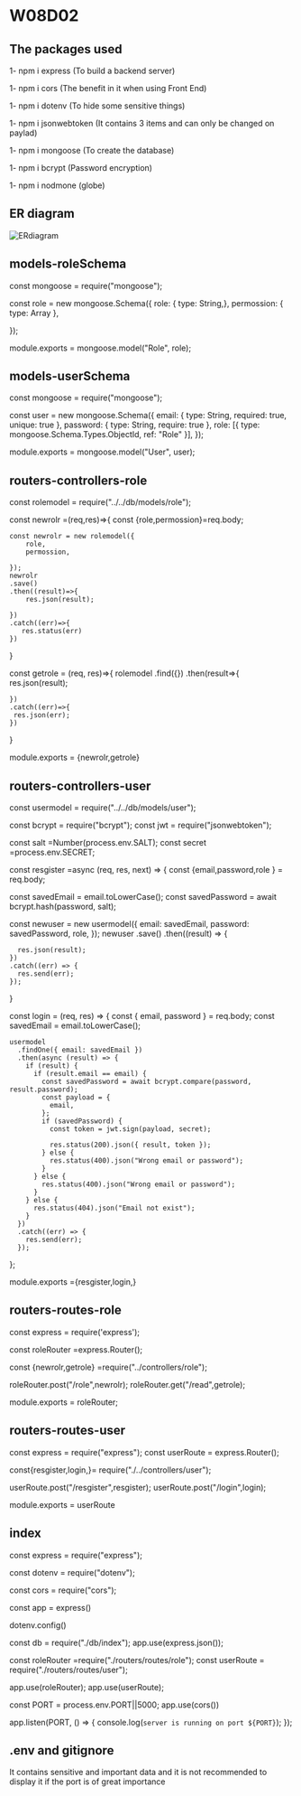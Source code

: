# W08D02

## The packages used

1- npm i express (To build a backend server)

1- npm i cors (The benefit in it when using Front End)

1- npm i dotenv (To hide some sensitive things)

1- npm i jsonwebtoken (It contains 3 items and can only be changed on paylad)

1- npm i mongoose (To create the database)

1- npm i bcrypt (Password encryption)

1- npm i nodmone (globe)


## ER diagram
<img src='https://viewer.diagrams.net/?tags=%7B%7D&highlight=0000ff&edit=_blank&layers=1&nav=1&title=Copy%20of%20Untitled%20Diagram-Page-1.drawio.png#RlXrXsqvKku3XrMeOwCM9AsIUnsIJ3hDeCYQT8PVdzLX2OXvH6Xuje8ZEQknZrMyRI4v6RQr9Lk%2FJWBlDlne%2FCCzbf5GPXwSBk8QdfV2S47eExsnfgnKqsz%2BF%2Fi1w6zP%2FI8T%2BSNc6y%2Bd%2FFFyGoVvq8Z%2FCdHi%2F83T5hyyZpuH7z2LF0P2z1zEp8%2F8QuGnS%2Fac0rLOl%2Bi0l7n%2BTK3ldVn96pv6aXp%2F8VfbPROYqyYbv30Sk%2BIsUpmFYft%2F1u5B3l%2B7%2BUsvvetL%2F4%2Bm%2F%2Bp%2Fy9%2FK%2FqRCNm3jbCl7nNZMRXTohcP2%2F%2FrSyJd36Z75%2FBrscfykAjXu8buv%2BR1P8lk9LjfSjJ6%2B8s4e5XurhjZ6%2FhmUZelSgux7wSdqW07C%2BM2HohumnKbL4%2BftbG1xXl1fdZRiRNJnH3ytY1HuORs3%2FdMn9JcX%2BkqD7LFmSXyT3%2Bychje%2FyFyHUAW%2FBL6bJ5cChP9P1K9Ev0V0N0IfkCJyBvgU8sQL7KsDLGe%2F5Isfpsi2gVvaKdy65dPptJnAaaylWe5XLfHH34dXRxlICV0p4m9TloDYGYUFaeBaX1gnp%2FPON%2FtlNxX%2FGQHaYqtXTbdMPTOLtqafX%2BPPq72RGhlL17Bmlz4s3zRzrhPPQrzgoJmFXgcNsSPVI56f0HqxHYpHLtrzjqcXHgqwVKqTQsPKH60M%2BUJqEVQk1%2B8zUA8R7JE7p%2FIg5N1tfd2SMkmEElKAKX%2FmhSnz%2FNhgh7ZZXIVY6e58tkvXeAjcJjjPNt8d%2BJ2IrnalVFL6sulu3kLzhIKB5ELyrNnTIXHCfvwgetct%2FWYVWx1p0R%2BjWYyauHNcjMepxMIfnTRShAjS8AJnIAU%2FkGNWs1a%2BQtQ9AcioW6mLpMwCVjnZObV1FTDLTtZRe%2FdahyW4WaiqkwIp6k%2FjZnn1YlXX7GoLn2GdUUIXrZyzNLYtLchBFRzlenWvPQN2hCaNqPCrC782EjBwosOVmr53sR6lNKyTlnDA23%2FMboh7oY5s5bFqPl9FGoHWQ7fO2jT6OT06cxYTPzv7Fa%2FVofTSOD7rslWr7dGqpkG0Epa6f7IfkxltiTkY9uHVHOAv46NJ23Cn8cX%2Fe%2Br1DXTU1qCvn2%2FptALiXgNXHOdfJAervrQRgoAANOwc%2BVGhLM277RVp%2BywGM4kBOPPkOeWiR9m%2Fdaq9iUpG1S3cl7%2BqhRMZYa66u3eZrgGJtCyTwPcva8ACeR690lbhbEMR1W9O3IGufPhRjAt5OrqZjfff4Fb5QzUQv3u3ysbeNQv1Yl9YX%2FevhRBru4n4PlgQ1QGSP82E%2F97P3EKpLVZBOxXdDA5N60z7RVyZAw0sPm3swoNzZW8uBBolvJomfflean2aCTzLYszawguHO6FjkDJ7XkR8Pg4cu2PZmSzA1gKLHj0qEXGfJO3W%2FppubuwilmLIU7GeExcESyaeu3Cq2ioa9fRfnAzea91BZN%2B%2BNNx1DpPbbB%2FBQY5%2FfQz%2Bm11AmWfC9xlxPD%2BGri2jJR7waYlHl%2FaCFqQkkPYfKlLJxlIm8mDfFPRdDJRNRs8JlrZJTFox72EWrf5nhwgQ9QAP7YpVT7cddYxUHDQ%2BO1KuHp4PVWIr1B1eX3wRpgg9mwjAv84oOfwI1lTi1M3zWl9w4jHJIJnn3M5HGwpx0DqgN%2BlftlLI1JtRNwczDUFOrc3PYt3eSu8J%2BNyC4m%2F%2B9FpD2FUdz7oxNQP3ZMJHj1x%2BM5VzMOyyDfViA9pqyql77Itf9adfal%2BJetzeU4CNliJ4a7TrxLs1y6vqshmpuhrrAvP3%2BDldzeGhCLR92bd3bNCo%2BHe%2FzoARB%2BwzPc4LvANUzasKda4YIs1dkA6aOoByGbcYp1laBR63tH3Hndw%2FnTZUzHK3XJPdOUCwZU76tWUynuwLTdAaJ6cnkOGVICW1WmpfFC882mEEV84rm%2BjUm40qtV8H7hN8fl%2BDHI1%2BsY0uKAXebzq449XvnHq%2FtmXhQvhP3BChFy%2BK9Qy%2FXKo7Qwl1peWQ5e6kVMkg3N454nYKGGa8pVSz%2BMtr3llWEAVbh%2FrnbTghMEKNoybd11GyveGcDE2By3utAUF9gAfTQt1X6DsnO9jRQ4jI8XXCICbiLuSLVKqrqz96rCc5jdrusRBquqHqro7J4CR5rtByWCZLIC1xNYBXTw%2BxCGxggCagbVcbVFwluJ3xILhDEUcbj7DZk%2BhMBlyOqtTa%2FWSFn%2Ba1lB8cyUBmJly%2BPVAkcwSsRLcME5q6BzftqNw155htbnmlMrghv8%2FBpO8aTdrl9Kr4brYcpxop5Gb260K57o73gRq7NInJj%2BgymzSh5ZfdvlktugXwUXvihenC3WBQ3ZH9XXVkoFlCk8Srb34HaNjoJCPxVU%2FUJzDh89CuxDpvHs%2Bu0sLJ54Sv1YTWko6EhDr7mXNDHwV24nNmWXZMAwYNP92dCnmATSN9hpAZpBSNSCsuKipM4Tcz5G8SDyHVXrVUifo9KaqzdIp3rt7eCon64t54KLLZkZbcYO9dwayd3rCwQoFnbHxBnvOhM4kNs0TBusWS%2Fb%2F1UrTDUvQt%2FdPBKjUJmeuMl71OtGV6Mp0LAmjVXc%2B84wGzrnbGOwdERKg2a7qtyLKKpuiC31bee5GclvURbflTFNsQhQ3m8PcPa%2B9S19loV9Q7t0muBFwJdNe4zdnsx3UCC%2B4U55vdJeSg%2Bdpf9JZeW5qJVEScxJ9TiSbzUTVIm3cBuzDhTLWhvjbz1oWVGjb%2BEImIIUTk3aRefUNWDla%2B1D3m%2FD3lGC4ckdZuSKOkVPdKA4GRRggzr85cW2smKdDWpqCZq0kokvEx95FSAfkVlWvrEM8%2FDIQcEYMCynhNpNWbyAGjtgA7ezIqGzr%2FN7mnA1sNKaiiatmOfVLuI9KMGlkTR2pqv7eMC0fv9DNzJzJP61XciKt3dlPgcws872BzDi2KbOIjAfzSA53cOVWDiC3Tue5yDA2zObrKShWktEkqv4PncR9dIzpWRRkCqJoy1zynrpU6VDY6AyakI3YTfy77LcLzmbrZmkdwNoD1cvZh78p3X6ybmpPr0GcXSxEzCJmP3POODlbaIMW83xIKSprQo02nmPg7qfPlRLdZ%2BEFi9b%2Fu5oCCuQpHOZ9puzafH6ZrYRj4f3cHgadEinoVGtWuzJptbZjuc%2FWmv91X9zvuie1LEzJxNk6b4nKh9uHjJV3%2FIED9ASEXutHkI%2Fguryy0V7KohVDx9TcM1Xcclanh4L62IOweUt4NlZVyfxjVZYaou305v4jYtq9r3iNUYQrpuuwsWl0ufnbIUSj%2B2T6cu%2BhXTXNXt6%2BigA6xyO%2BSN%2FFMNTflupe06SqOlZrqtZpbPIA%2FhaxWxoNUpknTdGlepjYERKdpVdqUyKnq2uM%2ByPzz68yDScydfl31Ftxf2tqjP9wwL5pXPz4%2BqGS%2BWyn0txQV8FYFIiyz4zL2oXcbPtVbbvTEvJfWVNaBIJ2UiFnHOxyHVZtSnJ1sZM2waz59v3qxJYGieKIZoeoGXNA3pRIjFFkbTuNrIUZNb1gQXRTBz5O1thMhozGtYMU1huCIkN0IM36Ig5oayOsAgGeQTkod1X52SxCdz8fyY52ftk380lTkQAeIrpl0%2FOgbSXiHg0TJ0gsiNUav4RZq96vOYlNVPWu8iymZ8cdwAN5hncj1eeLM00Twf1ZXRPIwPow7RamTF0xmLSSm03bOdlymmePPi9gkKRmdnORUuxWtS%2FLe6JHrHfyyqthKp1vFc%2B3GQ4nEwVNN7UfMV5icc9icCGYnR7RpIGXloULwd6ufR7zlcKCzUrgzysPVjHMeTb22j%2FqzhsBIoC9h85f70wPeH7uWxyHDP6IR2NFDn019bqNw7XDysR7hdgScXOA7K8fykwk82X5glb7XxKgSjLnl5pLNTZFQvPh4iX4MS4aSD9D9lX2ROCBEjv3T8Ni%2BkDlsu3XwZnwM3deZl2Mzhk28yehxN2UQkxBFdRroic0LchKc3Dk%2FH9ziQgYneB3ah%2FVwnM7T8F6BN%2FhWHiT2K3J2Lw%2Fc%2BMssZgsN24xkKUIzQGAbmYgkBQK5cuSkx7AR%2B371R3BefMVDtnFCqEmqO5YyDzkE4e58jCyEGp1sSwhSfbcV%2FIthK6O%2B8SGpjf9jsAxiBuZZckVaGEJ1PYL%2BZiQa6NL%2FeY5nU1xTrYsA41M6FxLjzuJRY5rIqKeNHBJqugOdDJnz5dodCtGzdgeqU%2BR3K%2B2dHtx8pNwTRaf25cwTjSAulu5X47XGfn2LatRMutTndHWKNsAW%2FreT8IFeTDFyNXfL8o%2BNch6OEOF6KCqU%2BO3tq7dkHZqxf2OgC%2BgO4ioXnVTV4uBbKHgoQiJsrD2FVn6YrM7WwR4X%2BnkkzeoBSN588Lnb1BVxPxG9ArW4Lpbrms4Ut25x8jeeodEtKsUjbRPCREiPorC44bu%2F1md1XX%2Byl7rZaehqIkcwdFh46sRqyDk73jfauqrg4L0ZNSlDmMVMQaSuGHR7Za2uqB1OPKDKcJ4FLUOOaqD93OttPlMtAhiPM2T%2BJNc8JUOvfldnkl8rONYpyhlXisW1bLz8QWbVkUH5%2FxtIdJQLqY979eiZgAS3o1MYeH1EPFG6F8gts4A2%2BUEsKgh1JKA6TKLQklL3DnRle7GEIHnq6PD6xFKEk%2BgBH5j7fDve2gpo%2FlDZqZ06DkfTDtxTd%2FalVX7VAavKkIrRu%2BkK%2BpG6z1RnCzo1KRd%2BUXfjOjlZcVK3H2rc18FJUGo3escocAktdmvknRg%2B8kuqi3tvAB7MD4NxQTb4mRKO%2BKlSh6h6qInKt65qHUG%2BUslEc9ZZqwb3y2%2FFC3aktps2RPYyUkkV8HzzK%2FnjmaVMj4HXKxYLZwTKWQ%2F8i92w2frWu0G9xE%2FW6KWJAxhlbitkbWaInXqaO8l4ei8WL3UV3Drk%2B%2ByRAYlygCKgqYgNCFZR76pcTxPqmemSjcK%2BwzSkeuIJ5LDaPzEcr3uJVPhhsbrBVMLNlN4Ni%2B3SCQJNA2dPXfRibL%2BWx4xZUAAR9wk9Lwpi13ly%2B1Xy6mVfPpZXK%2FvmOgeZuKc63xJYwAwKqlb9MP8BeYFLTexuIoipCAqbQ8dFSXDaBGHBFBAXkHHiLCvuyGWQoaExzJm6%2FZ4m44bUDg%2FwQpYgifOguwh9prsFQg%2BXBxtIu8VD18Jcl6DVyZCp0cf1%2BfDOTQPmqduB0%2Bd3PsXtiDgpjXXTFwEOvUY7g5SjSQhFCDXYTiyxw0MBikd3lTzwv0cr7ifJXSYzNOjc3XoK8AGNyS778zwzySSdc8epdYha1uEZUgQrl6LaPesq7XkVTEVWJ%2F%2FyZIfN6KchmgCDobnQhaRq0V8n2XCPxp%2Fe7OlDL7qPWPaZBJFVqoeg4rSNPZ4%2F%2F9A%2BcZau5sjbWnWtQTlyjUPAMiM96JSQueKsGtA%2BRfn9EX%2FTaAVTD%2B75qNf8NxQxHvitD6tDqPKQmVLaEtvfjp81wAIVYU4L6AIX%2FwJuDtB3LDWDU%2FVXPdfrmxdH6rbUrfsfEa12%2BZPpYf7Y6gKy7CLU3lvm%2BGIm7i7uGksMToSFJhaKg1ovZ5rae4yNB0VU40KDX86m130un64IqGyj%2F6195kwb98AIRgNBwv4%2F0MvNMrZ3vjNuisG%2FZiJ%2Foye2erleotzYdm76HdbP2SYHB10VsXj%2FxY6KyLDAb%2BanJcZ3iUyuJwcRdMavI8dfQ3x5EDtR5DYEApvAKR%2FSU3HHA6vyb1N92VcTV4%2BYfX%2BS62l6RL31L7tgN86%2Fh3JVrA6moj68W1ekeItpQa0f9DvMr6I%2BJeUqYBhCDHYZvOdRzhJPvZWL9Eyok4CzNBQmY5CGb6%2Fv97VsxOVNfqNAXwhPs3T4RMbnVtCPCcAkQ%2BWQpqyG7xkbrplztX6Tguur%2BPFboyNRUSUazamKtIG%2B%2F%2FMSMyGVTDwV7URt%2FPOO465OBi7CflAffjHTxxEws2%2BmVvrOFyQhCuUJfeuL28UKB42qdfafELT1Fr6fV%2By4cRE9vZl2NE%2BsOX1t6katz8LGIjQmb4qs%2BXRH99t4l0dvoa6vKtg%2Favuk5VrSfD6HOzJZA9tbGB%2FV0rpCrLCcOaN4UxbHYkUdsIFNx04QHa3fvASen9BmbFYHd5KUQdOvd7ZN%2FqYiuLR5hbHeX6ekJl%2BpaUyhdlPHCGceBOMZh167bhZx7F3j7qc8FIiipgCTiQsnAFgxyITH9UtWMsYn0nfwtZsUvJma5gPGPgHo%2B8KhdzYOm9jeKiqACxtuXxEjvaTZfV%2FbZYFM0P4aGrS36c1eIh6NbcX0awbF6nn%2B4%2BwMSXoGR%2FkXzHpEjBk3yznrZv0Ysacb9yX7HRWPFzEsUO%2BPzMKfB2WCbZYrfxWugQTs0MtPIaYPms9TrxZLDosppNhvvVEaQ0QumDoNJ2UTlnjw253BTSatP0ku7hE%2FCt2yXrKgipNjYZfxkeDFH8nlGb%2BeF3yVjKTkbbGZKsEqkV%2FG1YYt1U1ZzAujuSDot5idYkEJFvz6y0qmBYHY4ynlpcexu9WmBEyUVBTYsBPctK9BgHCKgXK0e0w2LZprPG06GebBCxGfmueWm38%2F%2FebWDAAgVuggjOahATYsaw8Mg5db9T%2Ft5O4yIJZhQ2TUmNkWzxSt8S%2FaxTJ08rq%2BsXvVcmmp9ofXqOnQdvxr10YTS7nvp4%2BBceLhKZ6pPUW4Jz7hYIcNmRMMOB1sX3ZN0r1cWtlEaNUWP6rXp6N3g8EP5SWhXLPV8Ug5cP7cmvUsof5%2Biom0lkMAETkq%2F6NAMJb3BYOz1lLp%2F4f0lEveme728JMhJacm4tr7T9wFqk02dmzJcrzVOkDwx3ndnHj5lMH9IaWLUW1DNt%2FvlKvwq8n3Qo5nVV25T7Ig4acnTzk5Pq7OWAZ0PdjZo2ky7B7wBefcyfu0hjmNmwCEXDtL92TbQX49JxiesP6iBbSt%2FsSIptYP1XEjD7TtsV2gLjeSOUsGb6V5b38G1rSo%2FQO1XV8LAR7u0f4Lb54IdmiVv%2FtKJ%2Func6U6VREsLsUKZxkZ6WYncMJlfPHRU3ThoRON8T%2FzIalLMLpgcayPjCcTB5hEMqCQRhcpTo%2BI3%2FVB8zJ6%2F465bKPPmNzeMQjiavHShVUOW5kLfoMre%2BB4lwA9TndhJL%2FWPqgOsv21vb%2BIzMa2V2v1YW0BeL1S0CfgQMTFeZORQ5%2FdY6FF%2BU%2BpvYhccZTwVvNXAerd2Drd1Kmal7NqEbwRVv6w9kXaGqt5fTb9aeYh3FzGkCx63SNuaQwJOHs61BovyiZntq%2FgyxQU%2FzbKyfTfvFPPCtdxIZfgASN9HJPOSmneGDS3HobKFelLaPn2xADHGl3iIflFbNbOs%2FtGkDbsyWX449ZDEFI3VCZucG3S9ZZrMp7i%2BiYmL6vskWptDb1c0qz6e4MFsSUjQ6FBa0wFspAwvrxBYjFiSwIR7cU1PcfSOXLrZVuUVVrj5WYlZhsKYpeL7lLEwTFxfb5KGPFdBsLBBLvdcieVvjrnPpq0KcGjjMtmaiutT2oXMSY6nzscxlLi1Xs3%2BpmxK4%2Fuf9zpYFj18V5QhFREBPnraDQvWTx1S3vV%2B5HEeKDuR3sZ%2BXi9HyEkSc51%2BVfBDyuT1cuhyvW4aYKAaDAZdwzXst8K87Ll83LvuTl2ht6cmWo%2FlZKHPwDO8LWUjs7reQ1WZbMBpCHdXnZaJ09RJpxfoqdG0Mb0UvO%2FZ2hv5fiUIT4t4nu86%2FyJg6a8wIn8k7xXmvidHuGTUj%2BNEDoZj3tCzxC1%2FXaM9rsCSSFksOTUhCokXn%2FWnOORKbr8WLG73oWgN8cp75VwrogfpXLHUUYqiIAwPmsA7QnH%2Bn3Dwum7TbAcyjzCwBuAAywihWCG%2B1%2BNAA6WmHuIwIqK5Q83tOiTiBa32MSTiKRghbwaCtg60HPqIdHDDG7g1oj1RJ0LtR0SNnjkiryzBqIHxwlxDWmye40X4%2F7skcZ2PS7c4%2Fv6ZmQ9sbYWAQmPWC3J%2BsU2JhmeUS%2BWNrWLm6clrAg1dUIo1YFbpa9ksb%2Bd3YtTEIPeNiz2mL8Q3m6Jfp2x97G7xtSP7itgJ84y8Mqq%2BoLpns2Rkr%2B1kr3X1UKDVUH7Ft9%2BBkePrjUPmHaIdks6EDTrIROfaj99oQ4qHeKOLIFCmJEyJB8ojnT6igef2LfSfLGae6gX55200SFBiF%2BI7suvyRVMRzua%2FF97CY74M57mbl7FD%2BRoJqZKSX6MfefdbQce6mbfPb3Xr5rnmDk4jb3nUDo1GgdJHhFCNYxLB1y7E7a3%2BiM%2B7dDqjGNeBW1%2FbYjWKVL36Am6B%2BZPIifDnMvpXbbuuRctbg%2F1%2BRfl8GsWOxX5y7UjKwXAvQjMEthVun6IkvvDWptMsRRaKPvjTGBMyoKTyLoQh6Vvb6nU6ca2Xsn7N5lmV4wGsK0qIfcD6vK4NLr4FFjQr6ZGSY3h5AHv4B3LhR0lPhbKj9K0JY6oG%2BhUIOFfNSas5Kct2GEVWAhxFX%2Fcd5WqEksIHYOyJqLcrL%2BNFXCILfSq%2BxFgwLYPTwUDhXmxKwgoOAQrJs358k7kRR91mbMR5qtiyMZooHh%2FgorwseJyB8oyw6Bk%2FoD0kYiCWt47%2BH3GiPG2%2FSvHBEZysjadG7Oeeakzm5dsVPJosBHCK3MNVhyGAsrO%2Bn%2BJGDfn1IjAD8UmakdPlDXvvW0Q4JDGRp8uMKPuc5avMtfWXbwikGj8cqsj6Yq27l0NJge1d7KUB%2F7V%2B%2F5fLfnsQpdqaR3CH8u0a2nMlZBMa2bedGpXGam31iPzT7qtYldy11KDsz%2BHlu8aV9swmZfl%2BJcQz4cLLtWc6Sv125GMzcR3sYkzfW6QGVsz5NeDAz5VDC75%2FkESXJx1RCwQOu%2F0BNLrd8AI1%2B7i%2F23UNEwDO53XoghM7yWvd1ekF4RfJ%2F%2BdBmb9OveTTku9%2FE%2F05OCPnQ58vEwJN7M%2FT%2F8LJP6d4%2Fpxiwuk%2Fv7%2F%2FPhNEU8xvWfW380Ak%2BUeY%2FDmHVP6r8X%2Bf1bl2VH8f1%2Fnr57%2BPBf08%2B9vZKlL8bw%3D%3D' alt='ERdiagram'/>

## models-roleSchema

const mongoose = require("mongoose");

const role = new mongoose.Schema({
role: { type: String,},
permossion: { type: Array },

});

module.exports = mongoose.model("Role", role);

## models-userSchema

const mongoose = require("mongoose");

const user = new mongoose.Schema({
email: { type: String, required: true, unique: true },
password: { type: String, require: true },
role: [{ type: mongoose.Schema.Types.ObjectId, ref: "Role" }],
});

module.exports = mongoose.model("User", user);

## routers-controllers-role

const rolemodel = require("../../db/models/role");

const newrolr =(req,res)=>{
const {role,permossion}=req.body;

    const newrolr = new rolemodel({
        role,
        permossion,

    });
    newrolr
    .save()
    .then((result)=>{
        res.json(result);

    })
    .catch((err)=>{
       res.status(err)
    })

}

const getrole = (req, res)=>{
rolemodel
.find({})
.then(result=>{
res.json(result);

    })
    .catch((err)=>{
     res.json(err);
    })

}

module.exports = {newrolr,getrole}

## routers-controllers-user

const usermodel = require("../../db/models/user");

const bcrypt = require("bcrypt");
const jwt = require("jsonwebtoken");

const salt =Number(process.env.SALT);
const secret =process.env.SECRET;

const resgister =async (req, res, next) => {
const {email,password,role } = req.body;

const savedEmail = email.toLowerCase();
const savedPassword = await bcrypt.hash(password, salt);

const newuser = new usermodel({
email: savedEmail,
password: savedPassword,
role,
});
newuser
.save()
.then((result) => {

      res.json(result);
    })
    .catch((err) => {
      res.send(err);
    });

}

const login = (req, res) => {
const { email, password } = req.body;
const savedEmail = email.toLowerCase();

    usermodel
      .findOne({ email: savedEmail })
      .then(async (result) => {
        if (result) {
          if (result.email == email) {
            const savedPassword = await bcrypt.compare(password, result.password);
            const payload = {
              email,
            };
            if (savedPassword) {
              const token = jwt.sign(payload, secret);

              res.status(200).json({ result, token });
            } else {
              res.status(400).json("Wrong email or password");
            }
          } else {
            res.status(400).json("Wrong email or password");
          }
        } else {
          res.status(404).json("Email not exist");
        }
      })
      .catch((err) => {
        res.send(err);
      });

};

module.exports ={resgister,login,}

## routers-routes-role

const express = require('express');

const roleRouter =express.Router();

const {newrolr,getrole} =require("../controllers/role");

roleRouter.post("/role",newrolr);
roleRouter.get("/read",getrole);

module.exports = roleRouter;

## routers-routes-user

const express = require("express");
const userRoute = express.Router();

const{resgister,login,}= require("./../controllers/user");

userRoute.post("/resgister",resgister);
userRoute.post("/login",login);

module.exports = userRoute

## index

const express = require("express");

const dotenv = require("dotenv");

const cors = require("cors");

const app = express()

dotenv.config()

const db = require("./db/index");
app.use(express.json());

const roleRouter =require("./routers/routes/role");
const userRoute = require("./routers/routes/user");

app.use(roleRouter);
app.use(userRoute);

const PORT = process.env.PORT||5000;
app.use(cors())

app.listen(PORT, () => {
console.log(`server is running on port ${PORT}`);
});

## .env and gitignore

It contains sensitive and important data and it is not recommended to display it if the port is of great importance
